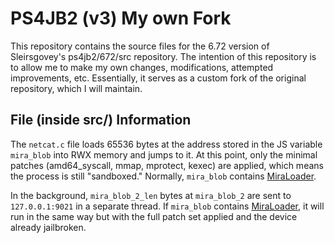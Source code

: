 # PS4JB2 (v3) My own Fork

This repository contains the source files for the 6.72 version of Sleirsgovey's ps4jb2/672/src repository. The intention of this repository is to allow me to make my own changes, modifications, attempted improvements, etc. Essentially, it serves as a custom fork of the original repository, which I will maintain.

## File (inside src/) Information

The `netcat.c` file loads 65536 bytes at the address stored in the JS variable `mira_blob` into RWX memory and jumps to it. At this point, only the minimal patches (amd64_syscall, mmap, mprotect, kexec) are applied, which means the process is still "sandboxed." Normally, `mira_blob` contains [MiraLoader](https://github.com/a0zhar/PS4PayloadLoader/).

In the background, `mira_blob_2_len` bytes at `mira_blob_2` are sent to `127.0.0.1:9021` in a separate thread. If `mira_blob` contains [MiraLoader](https://github.com/a0zhar/PS4PayloadLoader/), it will run in the same way but with the full patch set applied and the device already jailbroken.
